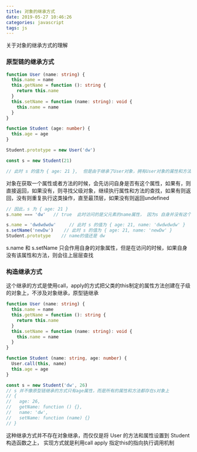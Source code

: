 ```yaml
---
title: 对象的继承方式
date: 2019-05-27 10:46:26
categories: javascript
tags: js
---
```


关于对象的继承方式的理解

### 原型链的继承方式
```ts
function User (name: string) {
  this.name = name
  this.getName = function (): string {
    return this.name
  }
  this.setName = function (name: string): void {
    this.name = name
  }
}

function Student (age: number) {
  this.age = age
}

Student.prototype = new User('dw')

const s = new Student(21)

// 此时 s 的值为 { age: 21 },  但是由于继承了User对象，拥有User对象的属性和方法
```
对象在获取一个属性或者方法的时候，会先访问自身是否有这个属性，如果有，则直接返回，如果没有，则寻找父级对象，继续执行属性和方法的查找，如果有则返回，没有则重复执行这类操作，直至最顶层，如果没有则返回undefined

```ts
// 因此，s 为 { age: 21 }
s.name === 'dw'   // true  此时访问的是父元素的name属性， 因为s 自身并没有这个属性， 他是继承 User，因此能拿到User实例的属性和方法

s.name = 'dwdwdwdw'     // 此时 s 的值为 { age: 21, name: 'dwdwdwdw' }
s.setName('newDw')    // 此时 s 的值为 { age: 21, name: 'newDw' }
Student.prototype    // name的值还是 dw
```
s.name 和 s.setName 只会作用自身的对象属性，但是在访问的时候，如果自身没有该属性和方法，则会往上层层查找

### 构造继承方式
这个继承的方式是使用call，apply的方式把父类的this制定的属性方法创建在子级的对象上，不涉及对象继承，原型链继承
```ts
function User (name: string) {
  this.name = name
  this.getName = function (): string {
    return this.name
  }
  this.setName = function (name: string): void {
    this.name = name
  }
}

function Student (name: string, age: number) {
  User.call(this, name)
  this.age = age
}

const s = new Student('dw', 26)
// s 并不像原型链继承的方式只有age属性，而是所有的属性和方法都存在s对象上
// {
//   age: 26,
//   getName: function () {},
//   name: 'dw',
//   setName: function (name) {}
// }
```
这种继承方式并不存在对象继承，而仅仅是将 User 的方法和属性设置到 Student 构造函数之上， 实现方式就是利用call apply 指定this的指向执行调用机制
